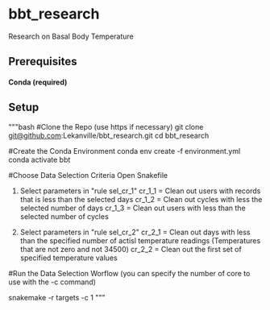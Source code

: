 # bbt_research
Research on Basal Body Temperature

## Prerequisites 

#### Conda (required)

## Setup

"""bash
#Clone the Repo (use https if necessary)
git clone git@github.com:Lekanville/bbt_research.git
cd bbt_research

#Create the Conda Environment
conda env create -f environment.yml
conda activate bbt

#Choose Data Selection Criteria
Open Snakefile
1. Select parameters in "rule sel_cr_1"
    cr_1_1 = Clean out users with records that is less than the selected days
    cr_1_2 = Clean out cycles with less the selected number of days
    cr_1_3 = Clean out users with less than the selected number of cycles

2. Select parameters in "rule sel_cr_2"
    cr_2_1 = Clean out days with less than the specified number of actisl temperature readings (Temperatures that are not zero and not 34500)
    cr_2_2 = Clean out the first set of specified temperature values

#Run the Data Selection Worflow (you can specify the number of core to use with the -c command)

snakemake -r targets -c 1
"""

